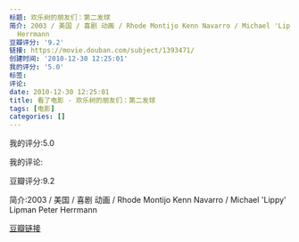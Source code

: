 ```yaml
---
标题: 欢乐树的朋友们：第二发球
简介: 2003 / 美国 / 喜剧 动画 / Rhode Montijo Kenn Navarro / Michael 'Lippy' Lipman Peter
  Herrmann
豆瓣评分: '9.2'
链接: https://movie.douban.com/subject/1393471/
创建时间: '2010-12-30 12:25:01'
我的评分: '5.0'
标签:
评论:
date: 2010-12-30 12:25:01
title: 看了电影 - 欢乐树的朋友们：第二发球
tags: [电影]
categories: []
---
```


我的评分:5.0

我的评论:

豆瓣评分:9.2

简介:2003 / 美国 / 喜剧 动画 / Rhode Montijo Kenn Navarro / Michael 'Lippy' Lipman Peter Herrmann

[豆瓣链接](https://movie.douban.com/subject/1393471/)

